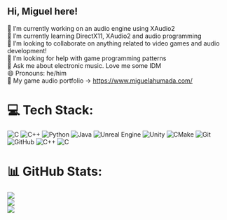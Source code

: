 ## Hi, Miguel here!

🔭 I’m currently working on an audio engine using XAudio2</br>
🌱 I’m currently learning DirectX11, XAudio2 and audio programming</br>
👯 I’m looking to collaborate on anything related to video games and audio development!</br>
🤔 I’m looking for help with game programming patterns</br>
💬 Ask me about electronic music. Love me some IDM</br>
😄 Pronouns: he/him</br>
🥃 My game audio portfolio -> https://www.miguelahumada.com/


# 💻 Tech Stack:
![C](https://img.shields.io/badge/c-%2300599C.svg?style=for-the-badge&logo=c&logoColor=white) ![C++](https://img.shields.io/badge/c++-%2300599C.svg?style=for-the-badge&logo=c%2B%2B&logoColor=white) ![Python](https://img.shields.io/badge/python-3670A0?style=for-the-badge&logo=python&logoColor=ffdd54) ![Java](https://img.shields.io/badge/java-%23ED8B00.svg?style=for-the-badge&logo=openjdk&logoColor=white) ![Unreal Engine](https://img.shields.io/badge/unrealengine-%23313131.svg?style=for-the-badge&logo=unrealengine&logoColor=white) ![Unity](https://img.shields.io/badge/unity-%23000000.svg?style=for-the-badge&logo=unity&logoColor=white) ![CMake](https://img.shields.io/badge/CMake-%23008FBA.svg?style=for-the-badge&logo=cmake&logoColor=white) ![Git](https://img.shields.io/badge/git-%23F05033.svg?style=for-the-badge&logo=git&logoColor=white) ![GitHub](https://img.shields.io/badge/github-%23121011.svg?style=for-the-badge&logo=github&logoColor=white) ![C++](https://img.shields.io/badge/c++-%2300599C.svg?style=for-the-badge&logo=c%2B%2B&logoColor=white) ![C](https://img.shields.io/badge/c-%2300599C.svg?style=for-the-badge&logo=c&logoColor=white)
# 📊 GitHub Stats:
![](https://github-readme-stats.vercel.app/api?username=migueahumada&theme=dark&hide_border=true&include_all_commits=true&count_private=true)<br/>
![](https://nirzak-streak-stats.vercel.app/?user=migueahumada&theme=dark&hide_border=true)<br/>
![](https://github-readme-stats.vercel.app/api/top-langs/?username=migueahumada&theme=dark&hide_border=true&include_all_commits=true&count_private=true&layout=compact)



